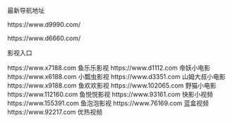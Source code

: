 最新导航地址
<p></p>
https://www.d9990.com/
<p></p>
https://www.d6660.com/
<p></p>
影视入口
<p></p>
https://www.x7188.com  鱼乐乐影视
https://www.d1112.com  帝妖小电影
https://www.x6188.com  小瓢虫影视
https://www.d3351.com  山姆大叔小电影
https://www.x9188.com  鱼欢欢影视
https://www.102065.com  野猫小电影
https://www.112160.com  鱼悦悦影视
https://www.93161.com  快影小视频
https://www.155391.com  鱼泡泡影视
https://www.76169.com  蓝盒视频
https://www.92217.com  优热视频
